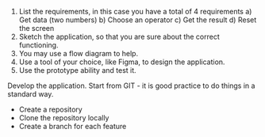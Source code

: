 1. List the requirements, in this case you have a total of 4
   requirements
   a) Get data (two numbers)
   b) Choose an operator
   c) Get the result
   d) Reset the screen
2. Sketch the application, so that you are sure about the
   correct functioning.
3. You may use a flow diagram to help.
4. Use a tool of your choice, like Figma, to design the
   application.
5. Use the prototype ability and test it.

Develop the application. Start from GIT - it is good practice to do
things in a standard way.

- Create a repository
- Clone the repository locally
- Create a branch for each feature
